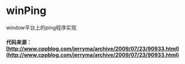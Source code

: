 # winPing
window平台上的ping程序实现

#### 代码来源：[http://www.cppblog.com/jerryma/archive/2009/07/23/90933.html](http://www.cppblog.com/jerryma/archive/2009/07/23/90933.html)
